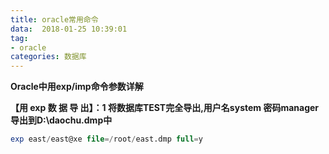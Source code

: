 ```yaml
---
title: oracle常用命令
data:  2018-01-25 10:39:01
tag:
- oracle
categories: 数据库
---
```


**Oracle中用exp/imp命令参数详解**

**【用 exp 数 据 导 出】：1  将数据库TEST完全导出,用户名system 密码manager 导出到D:\daochu.dmp中**

```sql
exp east/east@xe file=/root/east.dmp full=y
```

